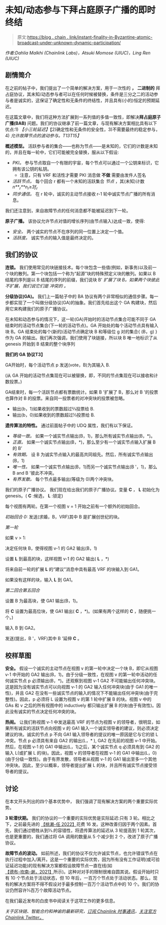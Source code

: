 # 未知/动态参与下拜占庭原子广播的即时终结

> 原文:[https://blog . chain . link/instant-finality-in-Byzantine-atomic-broadcast-under-unknown-dynamic-participation/](https://blog.chain.link/instant-finality-in-byzantine-atomic-broadcast-under-unknown-dynamic-participation/)

*作者:Dahlia Malkhi (Chainlink Labs)，Atsuki Momose (UIUC)，Ling Ren (UIUC)*

## 剧情简介

在之前的[](https://blog.chain.link/instant-finality-in-byzantine-generals-with-unknown-and-dynamic-participation/)帖子中，我们提出了一个简单的解决方案，用于一次性的 **，** **二进制的** 拜占庭协议，其未知/动态参与者可以在任何时候被替换，条件是三分之二的活动参与者是诚实的，这保证了确定性和无条件的终结性，并且具有(小的)恒定的预期延迟。

在这篇文章中，我们将这种方法扩展到一系列值的多值一致性，即解决**拜占庭原子广播(BAB)** 问题。我们的协议继承了前一篇文章，与现有解决方案相比具有以下优点:1) *【小三轮延迟】*【2)确定性和无条件的安全性，3)不需要最终的稳定参与，4) *允许故障节点的波动参与。T13T15】*

**概述模型。** 活跃参与者的集合——也称为节点——是未知的，它们的计数是未知的，并且在每一轮中，它们可能被完全替换，服从以下假设:

*   *PKI。* 参与节点取自一个有限的宇宙，每个节点可以通过一个公钥来标识，它拥有该公钥的私钥。
    *   注意，只有 VRF 和活性才需要 PKI 消息做 **不做** 需要由发件人签名
*   *活跃节点。* 每个回合 r 都有一个未知的活跃集合 *节点* ，其(未知)计数*n**<sub>r</sub>**n<sub>r</sub>*≥*3f<sub>r</sub>*
*   *同步通信。* 在 r 轮中，诚实的主动节点接收 r-1 轮中诚实节点广播的所有消息。

我们还注意到，来自故障节点的任何消息都不能被延迟到下一轮。

**原子广播。** 该协议允许节点对值的增长序列(由节点输入)达成一致，使得:

*   *安全。* 两个诚实的节点不在序列的同一位置上决定一个值。
*   *活跃度。* 诚实节点的输入值是最终决定的。

## 我们的协议

**连锁。** 我们使用常见的块链接技术。每个块包含一些值(例如，新事务)以及前一个块的散列。第一个块包括一个称为“起源”块的特殊预定义块的散列。如果以 B 结尾的序列是以 B 结尾的序列的前缀，我们说块 B' *扩展了块 B。如果两个块彼此不扩展，我们说它们是 *冲突的* 。*

**分级协议(GA)。** 我们上一篇帖子中的 BA 协议有两个非常相似的通信步骤。每一步都实现了一个叫做分级协议(GA)的抽象。我们首先给出这个 GA 构建块，然后用它来构建我们的原子广播协议。

在未知和动态参与的情况下，这一轮(GA)开始时的活动节点集合可能不同于 GA 结束时的活动节点集合(下一轮的活动节点)。GA 开始处的每个活动节点具有输入块 B。GA 结束处的每个(新的)活动节点确定块 B 和等级位 g 对的集合{ (B，g) }作为 GA 的输出。我们再次强调，我们使用了块链接，所以块 B 唯一地标识了从 genesis 开始到 B 结束的整个块序列

**我们的 GA 协议T3】**

GA开始时，每个活动节点 p 发送(vote，B)为其输入 B.

(从 GA 开始的活动节点集现在可以被替换，即，不同的节点集现在可以接收和计数投票。)

GA结束时，每一个活跃节点都有票数统计。如果 B '扩展了 B，那么对 B '的投票也算作对 B 的投票。来自同一投票者的对冲突块的投票被忽略。

*   输出(b，1)如果收到的票数超过⅔投票给 B.
*   输出(b，0)如果收到的票数超过⅓投票给 B.

**遗传算法的特性。** 通过前面帖子中的 UDQ 属性，我们有以下保证。

*   *等级一致。* 如果一个诚实节点输出(B，1)，那么所有诚实节点输出(B，*)。
*   *正直。* 如果一个诚实节点输出(B，*)，那么至少有一个诚实节点输入扩展 B 的 B’
*   *有效期。* 设 B 为诚实节点输入的最高共同祖先。然后，所有诚实节点输出(B，1)
*   *唯一性。* 如果一个诚实节点输出(B，1)而另一个诚实节点输出(B '，1)，那么 B and B '彼此不冲突。
*   *有界发散。* 每个节点最多输出(等级为 0)两个冲突块。

我们的原子广播协议。 我们现在给出我们的原子广播协议。变量 **C** ， **L** 初始化为 genesis。( **C** :候选， **L** :锁定)

每个视图有两轮。在第一个视图 v = 1 开始之前有一个额外的初始回合。

*初始回合 0:* 发送(求婚，B，VRF)其中 B 是扩展创世纪的块。

*第一轮*

如果 v > 1:

决定任何块 B，使得视图 v-1 的 GA2 输出(B，1)

设置 **L** 到最高的块，这样视图 v-1 的 GA2 输出( **L** ，*)

将来自前一轮的扩展 **L** 的“建议”消息中具有最高 VRF 的块输入到 GA1。

如果没有这样的块，输入 **L** 到 GA1。

*第二回合第五回合*

设置 B 为最高块，使 GA1 输出(B，1)。

将 **C** 设置为最高位块，使 GA1 输出( **C** ，*)。(如果有两个这样的 **C** ，随便挑一个。)

输入 B 到 GA2。

发送(提出，B '，VRF)其中 B '延伸 **C** 。

## 校样草图

**安全。** 假设一个诚实的主动节点在视图 v 的第一轮中决定一个块 B，即它从视图 v-1 中开始的 GA2 输出(B，1)。由于分级一致性，在视图 v 的第一轮中活动的任何诚实节点 p 必须输出(B，*)。还观察到视图 v-1 GA2 不可能输出任何冲突块。这是因为没有诚实节点可以向视图 v-1 的 GA2 输入任何冲突块(由于 GA1 的唯一性)，并且 GA2 在没有一些诚实节点的输入的情况下不能输出任何冲突块(由于完整性)。因此，p 必须将 L 设置为视图 v 的第 1 轮中扩展 B 的块。视图 v 中的 GAs 和 v 之后的所有视图中的 inductively 都只输出扩展 B 的块(由于有效性)。因此没有诚实的节点决定任何冲突的块。

**热闹。** 让我们称视图 v-1 中发送最高 VRF 的节点为视图 v 的领导者，很明显，如果所有诚实的活跃节点向视图 v 的 GA1 输入一个诚实领导者的建议，则必须决定建议的块。诚实的节点 p 不向 GA1 输入领导者的提议的唯一原因是它与它的锁 L 冲突。节点 p 必须具有来自 GA2 的输出(L，* ), GA2 在先前的视图 v-1 中开始。然后，在视图 v-1 的 GA1 中输出(L，1)之后，某个诚实节点 q 必须具有到 GA2 的输入 L(或扩展 L 的块)。因此，视图 v 的领导者在视图 v-1 的 GA1 中输出(L，0)(由于分级一致性)。由于有界发散，领导者从视图 v-1 的 GA1 输出至多一个其他冲突块。因此，至少以概率，领导者提出扩展 L 的块，并且所有诚实节点接受领导者的提议。

## 讨论

在本文开头列出的四个基本优势中， 我们强调了现有解决方案的两个重要实际优势。

**3 轮潜伏期。** 我们的协议的一个重要的实际优势是实际延迟:只有 3 轮。相比之下，之前最先进的 [【桃濑-任 2022】](https://eprint.iacr.org/2022/404)花费 16 发。这种改善归因于两个因素。首先，我们通过牺牲从到⅓.的容错性，将遗传算法的延迟从 3 轮提高到 1 轮其次，也是更重要的，我们通过将 GA 调用的数量从 5 个减少到 2 个，改进了原子广播协议。

**故障节点的波动。** 如前所述，我们的协议不仅允许诚实节点，也允许错误节点在执行过程中加入/离开。这是一个重要的实际优势，因为所有没有工作证明(或可验证延迟功能)的现有解决方案都假设故障节点一直在线(如 [【德布-坎南-谢，2021】](https://arxiv.org/pdf/2010.08154.pdf)所示)。这种对对手的限制很难自圆其说。假设开始时只有 10 个节点处于活动状态，但 10 年后，一百万个节点处于活动状态。那么，现有的解决方案将不得不假设对手最多控制一百万个活动节点中的 10 个。我们的协议仍然容许⅓百万个故障活动节点。

在我们最近发布的白皮书中阅读关于这项工作的更多信息。

*关于区块链、智能合约和神谕的最新研究，[订阅 Chainlink 时事通讯](https://pages.chain.link/subscribe?utm_medium=referral&utm_source=chainlink-blog&utm_content=cta)，[关注官方 Chainlink Twitter。](https://twitter.com/chainlink)*